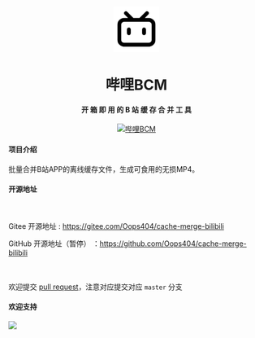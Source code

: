 <div align="center">

<img src="ic_launcher.png" width="90px" style="margin-top:30px;"/>
<h1 align="center">
    哔哩BCM
</h1>
<h4 align="center">
    开 箱 即 用 的 B 站 缓 存 合 并 工 具
</h4> 
</div>

<p align="center">
    <a href="#">
        <img src="https://img.shields.io/badge/哔哩BCM-0.21B-green.svg" alt="哔哩BCM">
    </a>
</p>

#### 项目介绍
批量合并B站APP的离线缓存文件，生成可食用的无损MP4。

#### 开源地址

<p style="padding:10px;"  width="90%">

Gitee 开源地址 : https://gitee.com/Oops404/cache-merge-bilibili

GitHub 开源地址（暂停） ：https://github.com/Oops404/cache-merge-bilibili
</p>

<p style="padding:10px;"  width="90%">

欢迎提交 [pull request](https://gitee.com/Oops404/cache-merge-bilibili/pulls)，注意对应提交对应 `master` 分支

</p>



#### 欢迎支持
![](https://gitee.com/Oops404/nas-guard/raw/master/%E6%AC%A2%E8%BF%8E%E6%94%AF%E6%8C%81.jpg)